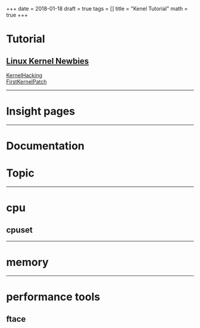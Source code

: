 +++
date = 2018-01-18
draft = true
tags = []
title = "Kenel Tutorial"
math = true
+++

# Tutorial
## [Linux Kernel Newbies](https://kernelnewbies.org)
[KernelHacking](https://kernelnewbies.org/KernelHacking)   
[FirstKernelPatch](https://kernelnewbies.org/FirstKernelPatch)    

---
# Insight pages


----
# Documentation


# Topic
---
# cpu

## cpuset

---
# memory

---
# performance tools
## ftace
